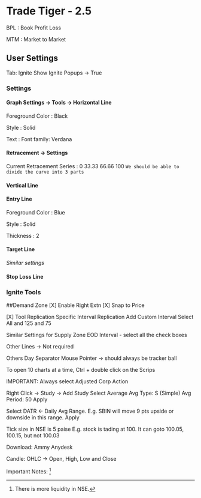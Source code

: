 


# Trade Tiger - 2.5

BPL
: Book Profit Loss

MTM
: Market to Market

## User Settings
Tab: Ignite
Show Ignite Popups -> True

### Settings
#### Graph Settings -> Tools -> Horizontal Line
Foreground Color
: Black

Style
: Solid

Text
: Font family: Verdana

#### Retracement -> Settings
Current Retracement Series
: 0
33.33
66.66
100
`We should be able to divide the curve into 3 parts`

#### Vertical Line

#### Entry Line
Foreground Color
: Blue

Style
: Solid

Thickness
: 2

#### Target Line
*Similar settings*

#### Stop Loss Line

### Ignite Tools
##Demand Zone
[X] Enable Right Extn
[X] Snap to Price

[X] Tool Replication
Specific Interval Replication
Add Custom Interval
Select All and 125 and 75

Similar Settings for Supply Zone
EOD Interval - select all the check boxes

Other Lines -> Not required

Others
Day Separator
Mouse Pointer -> should always be tracker ball

To open 10 charts at a time, Ctrl + double click on the Scrips

IMPORTANT: Always select Adjusted Corp Action

Right Click -> Study -> Add Study
Select Average
Avg Type: S (Simple)
Avg Period: 50
Apply

Select DATR <- Daily Avg Range.  E.g. SBIN will move 9 pts upside or downside in this range.
Apply


Tick size in NSE is 5 paise
E.g. stock is tading at 100.  It can goto 100.05, 100.15, but not 100.03


Download:
Ammy
Anydesk


Candle:
OHLC -> Open, High, Low and Close



Important Notes: [^1]
[^1]: There is more liquidity in NSE.

<!--stackedit_data:
eyJoaXN0b3J5IjpbLTMxODUwNDI3NywtMjExMjA0NzYxOCwtMT
c0MjY5NjU0M119
-->
